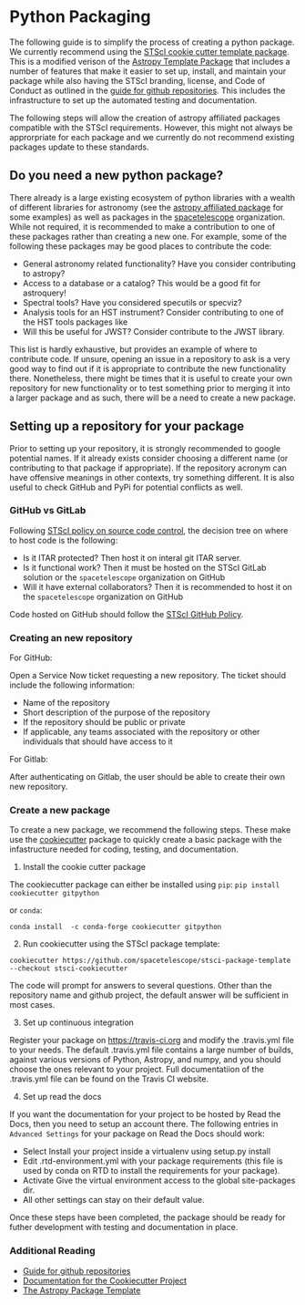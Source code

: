# Python Packaging

The following guide is to simplify the process of creating a python
package.  We currently recommend using the [STScI cookie cutter
template package](https://github.com/spacetelescope/stsci-package-template/tree/stsci-cookiecutter).  
This is a modified verison of the [Astropy
Template Package](https://github.com/astropy/package-template) that
includes a number of features that make it easier to set up, install,
and maintain your package while also having the STScI branding,
license, and Code of Conduct as outlined in the [guide for github
repositories](https://github.com/spacetelescope/style-guides/blob/master/guides/github-repositories.md).
This includes the infrastructure to set up the automated testing and
documentation.

The following steps will allow the creation of astropy affiliated
packages compatible with the STScI requirements.  However, this might
not always be approrpriate for each package and we currently do not
recommend existing packages update to these standards.


## Do you need a new python package?

There already is a large existing ecosystem of python libraries with a
wealth of different libraries for astronomy (see the [astropy
affiliated package](https://www.astropy.org/affiliated/) for some
examples) as well as packages in the
[spacetelescope](https://github.com/spacetelescope) organization.
While not required, it is recommended to make a contribution to one of
these packages rather than creating a new one.  For example, some of
the following these packages may be good places to contribute the
code:

* General astronomy related functionality?  Have you consider contributing to astropy?
* Access to a database or a catalog?   This would be a good fit for astroquery!
* Spectral tools?   Have you considered specutils or specviz? 
* Analysis tools for an HST instrument?  Consider contributing to one of the HST tools packages like
* Will this be useful for JWST?  Consider contribute to the JWST library.
 
This list is hardly exhaustive, but provides an example of where to
contribute code.  If unsure, opening an issue in a repository to ask
is a very good way to find out if it is appropriate to contribute the
new functionality there.  Nonetheless, there might be times that it is
useful to create your own repository for new functionality or to test
something prior to merging it into a larger package and as such, there
will be a need to create a new package.


## Setting up a repository for your package

Prior to setting up your repository, it is strongly recommended to
google potential names.  If it already exists consider choosing a
different name (or contributing to that package if appropriate).  If
the repository acronym can have offensive meanings in other contexts,
try something different.  It is also useful to check GitHub and PyPi
for potential conflicts as well.

### GitHub vs GitLab

Following [STScI policy on source code
control](https://innerspace.stsci.edu/display/isec/Source+Code+Control),
the decision tree on where to host code is the following:

* Is it ITAR protected?  Then host it on interal git ITAR server. 
* Is it functional work?   Then it must be hosted on the STScI GitLab solution or the `spacetelescope` organization on GitHub
* Will it have external collaborators?  Then it is recommended to host it on the `spacetelescope` organization on GitHub

Code hosted on GitHub should follow the [STScI GitHub
Policy](https://innerspace.stsci.edu/display/isec/GitHub).


### Creating an new repository  

For GitHub:

Open a Service Now ticket requesting a new repository.  The ticket
should include the following information:

* Name of the repository
* Short description of the purpose of the repository
* If the repository should be public or private
* If applicable, any teams associated with the repository or other
individuals that should have access to it

For Gitlab:

After authenticating on Gitlab, the user should be able to create
their own new repository.


### Create a new package

To create a new package, we recommend the following steps.  These make
use the
[cookiecutter](https://cookiecutter.readthedocs.io/en/latest/index.html)
package to quickly create a basic package with the infastructure
needed for coding, testing, and documentation.

1.  Install the cookie cutter package

The cookiecutter package can either be installed using `pip`:
```pip install cookiecutter gitpython```

or `conda`:

```conda install  -c conda-forge cookiecutter gitpython```

2. Run cookiecutter using the STScI package template:
```
cookiecutter https://github.com/spacetelescope/stsci-package-template --checkout stsci-cookiecutter
```

The code will prompt for answers to several questions.  Other than the
repository name and github project, the default answer will be
sufficient in most cases.

3.  Set up continuous integration

Register your package on https://travis-ci.org and modify the
.travis.yml file to your needs. The default .travis.yml file contains
a large number of builds, against various versions of Python, Astropy,
and numpy, and you should choose the ones relevant to your
project. Full documentatiion of the .travis.yml file can be found on
the Travis CI website.


4.  Set up read the docs

If you want the documentation for your project to be hosted by Read
the Docs, then you need to setup an account there. The following
entries in `Advanced Settings` for your package on Read the Docs
should work:

* Select Install your project inside a virtualenv using setup.py install
* Edit .rtd-environment.yml with your package requirements (this file is used by conda on RTD to install the requirements for your package).
* Activate Give the virtual environment access to the global site-packages dir.
* All other settings can stay on their default value.


Once these steps have been completed, the package should be ready for
futher development with testing and documentation in place.



### Additional Reading

* [Guide for github repositories](https://github.com/spacetelescope/style-guides/blob/master/guides/github-repositories.md)
* [Documentation for the Cookiecutter Project](https://cookiecutter.readthedocs.io/en/latest/readme.html)
* [The Astropy Package Template](http://docs.astropy.org/projects/package-template/en/latest/)


